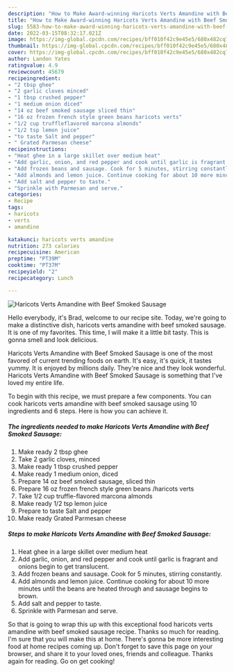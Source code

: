```yaml
---
description: "How to Make Award-winning Haricots Verts Amandine with Beef Smoked Sausage"
title: "How to Make Award-winning Haricots Verts Amandine with Beef Smoked Sausage"
slug: 5583-how-to-make-award-winning-haricots-verts-amandine-with-beef-smoked-sausage
date: 2022-03-15T08:32:17.021Z
image: https://img-global.cpcdn.com/recipes/bff010f42c9e45e5/680x482cq70/haricots-verts-amandine-with-beef-smoked-sausage-recipe-main-photo.jpg
thumbnail: https://img-global.cpcdn.com/recipes/bff010f42c9e45e5/680x482cq70/haricots-verts-amandine-with-beef-smoked-sausage-recipe-main-photo.jpg
cover: https://img-global.cpcdn.com/recipes/bff010f42c9e45e5/680x482cq70/haricots-verts-amandine-with-beef-smoked-sausage-recipe-main-photo.jpg
author: Landon Yates
ratingvalue: 4.9
reviewcount: 45679
recipeingredient:
- "2 tbsp ghee"
- "2 garlic cloves minced"
- "1 tbsp crushed pepper"
- "1 medium onion diced"
- "14 oz beef smoked sausage sliced thin"
- "16 oz frozen french style green beans haricots verts"
- "1/2 cup truffleflavored marcona almonds"
- "1/2 tsp lemon juice"
- "to taste Salt and pepper"
- " Grated Parmesan cheese"
recipeinstructions:
- "Heat ghee in a large skillet over medium heat"
- "Add garlic, onion, and red pepper and cook until garlic is fragrant and onions begin to get translucent."
- "Add frozen beans and sausage. Cook for 5 minutes, stirring constantly."
- "Add almonds and lemon juice. Continue cooking for about 10 more minutes until the beans are heated through and sausage begins to brown."
- "Add salt and pepper to taste."
- "Sprinkle with Parmesan and serve."
categories:
- Recipe
tags:
- haricots
- verts
- amandine

katakunci: haricots verts amandine 
nutrition: 273 calories
recipecuisine: American
preptime: "PT39M"
cooktime: "PT37M"
recipeyield: "2"
recipecategory: Lunch

---
```



![Haricots Verts Amandine with Beef Smoked Sausage](https://img-global.cpcdn.com/recipes/bff010f42c9e45e5/680x482cq70/haricots-verts-amandine-with-beef-smoked-sausage-recipe-main-photo.jpg)

Hello everybody, it's Brad, welcome to our recipe site. Today, we're going to make a distinctive dish, haricots verts amandine with beef smoked sausage. It is one of my favorites. This time, I will make it a little bit tasty. This is gonna smell and look delicious.

Haricots Verts Amandine with Beef Smoked Sausage is one of the most favored of current trending foods on earth. It's easy, it's quick, it tastes yummy. It is enjoyed by millions daily. They're nice and they look wonderful. Haricots Verts Amandine with Beef Smoked Sausage is something that I've loved my entire life.




To begin with this recipe, we must prepare a few components. You can cook haricots verts amandine with beef smoked sausage using 10 ingredients and 6 steps. Here is how you can achieve it.

<!--inarticleads1-->

##### The ingredients needed to make Haricots Verts Amandine with Beef Smoked Sausage:

1. Make ready 2 tbsp ghee
1. Take 2 garlic cloves, minced
1. Make ready 1 tbsp crushed pepper
1. Make ready 1 medium onion, diced
1. Prepare 14 oz beef smoked sausage, sliced thin
1. Prepare 16 oz frozen french style green beans /haricots verts
1. Take 1/2 cup truffle-flavored marcona almonds
1. Make ready 1/2 tsp lemon juice
1. Prepare to taste Salt and pepper
1. Make ready  Grated Parmesan cheese




<!--inarticleads2-->

##### Steps to make Haricots Verts Amandine with Beef Smoked Sausage:

1. Heat ghee in a large skillet over medium heat
1. Add garlic, onion, and red pepper and cook until garlic is fragrant and onions begin to get translucent.
1. Add frozen beans and sausage. Cook for 5 minutes, stirring constantly.
1. Add almonds and lemon juice. Continue cooking for about 10 more minutes until the beans are heated through and sausage begins to brown.
1. Add salt and pepper to taste.
1. Sprinkle with Parmesan and serve.




So that is going to wrap this up with this exceptional food haricots verts amandine with beef smoked sausage recipe. Thanks so much for reading. I'm sure that you will make this at home. There's gonna be more interesting food at home recipes coming up. Don't forget to save this page on your browser, and share it to your loved ones, friends and colleague. Thanks again for reading. Go on get cooking!

